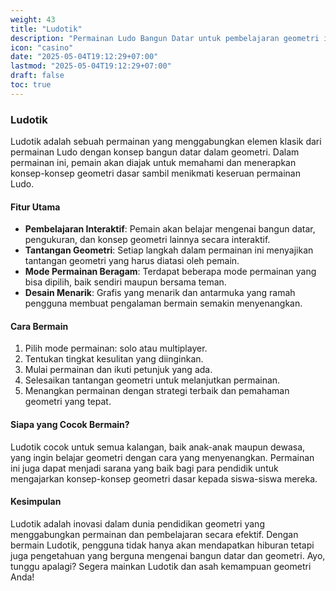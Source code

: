 ```yaml
---
weight: 43
title: "Ludotik"
description: "Permainan Ludo Bangun Datar untuk pembelajaran geometri interaktif"
icon: "casino"
date: "2025-05-04T19:12:29+07:00"
lastmod: "2025-05-04T19:12:29+07:00"
draft: false
toc: true
---
```


### Ludotik

Ludotik adalah sebuah permainan yang menggabungkan elemen klasik dari permainan Ludo dengan konsep bangun datar dalam geometri. Dalam permainan ini, pemain akan diajak untuk memahami dan menerapkan konsep-konsep geometri dasar sambil menikmati keseruan permainan Ludo.

#### Fitur Utama

- **Pembelajaran Interaktif**: Pemain akan belajar mengenai bangun datar, pengukuran, dan konsep geometri lainnya secara interaktif.
- **Tantangan Geometri**: Setiap langkah dalam permainan ini menyajikan tantangan geometri yang harus diatasi oleh pemain.
- **Mode Permainan Beragam**: Terdapat beberapa mode permainan yang bisa dipilih, baik sendiri maupun bersama teman.
- **Desain Menarik**: Grafis yang menarik dan antarmuka yang ramah pengguna membuat pengalaman bermain semakin menyenangkan.

#### Cara Bermain

1. Pilih mode permainan: solo atau multiplayer.
2. Tentukan tingkat kesulitan yang diinginkan.
3. Mulai permainan dan ikuti petunjuk yang ada.
4. Selesaikan tantangan geometri untuk melanjutkan permainan.
5. Menangkan permainan dengan strategi terbaik dan pemahaman geometri yang tepat.

#### Siapa yang Cocok Bermain?

Ludotik cocok untuk semua kalangan, baik anak-anak maupun dewasa, yang ingin belajar geometri dengan cara yang menyenangkan. Permainan ini juga dapat menjadi sarana yang baik bagi para pendidik untuk mengajarkan konsep-konsep geometri dasar kepada siswa-siswa mereka.

#### Kesimpulan

Ludotik adalah inovasi dalam dunia pendidikan geometri yang menggabungkan permainan dan pembelajaran secara efektif. Dengan bermain Ludotik, pengguna tidak hanya akan mendapatkan hiburan tetapi juga pengetahuan yang berguna mengenai bangun datar dan geometri. Ayo, tunggu apalagi? Segera mainkan Ludotik dan asah kemampuan geometri Anda!